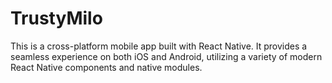 # TrustyMilo
This is a cross-platform mobile app built with React Native. It provides a seamless experience on both iOS and Android, utilizing a variety of modern React Native components and native modules.
